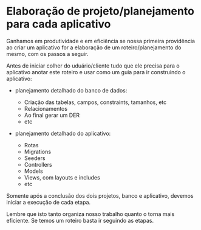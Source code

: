 # Elaboração de projeto/planejamento para cada aplicativo

Ganhamos em produtividade e em eficiência se nossa primeira providência ao criar um aplicativo for a elaboração de um roteiro/planejamento do mesmo, com os passos a seguir.

Antes de iniciar colher do uduário/cliente tudo que ele precisa para o aplicativo anotar este roteiro e usar como um guia para ir construindo o aplicativo:

- planejamento detalhado do banco de dados:
  - Criação das tabelas, campos, constraints, tamanhos, etc
  - Relacionamentos
  - Ao final gerar um DER
  - etc

- planejamento detalhado do aplicativo:
  - Rotas
  - Migrations
  - Seeders
  - Controllers
  - Models
  - Views, com layouts e includes
  - etc

Somente após a conclusão dos dois projetos, banco e aplicativo, devemos iniciar a execução de cada etapa.

Lembre que isto tanto organiza nosso trabalho quanto o torna mais eficiente. Se temos um roteiro basta ir seguindo as etapas.



